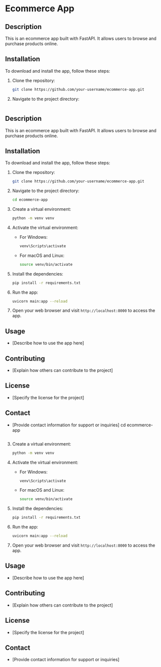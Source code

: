 # Ecommerce App

## Description
This is an ecommerce app built with FastAPI. It allows users to browse and purchase products online.

## Installation
To download and install the app, follow these steps:

1. Clone the repository:
    ```bash
    git clone https://github.com/your-username/ecommerce-app.git
    ```

2. Navigate to the project directory:
    ```bash# Ecommerce App

## Description
This is an ecommerce app built with FastAPI. It allows users to browse and purchase products online.

## Installation
To download and install the app, follow these steps:

1. Clone the repository:
    ```bash
    git clone https://github.com/your-username/ecommerce-app.git
    ```

2. Navigate to the project directory:
    ```bash
    cd ecommerce-app
    ```

3. Create a virtual environment:
    ```bash
    python -m venv venv
    ```

4. Activate the virtual environment:
    - For Windows:
      ```bash
      venv\Scripts\activate
      ```
    - For macOS and Linux:
      ```bash
      source venv/bin/activate
      ```

5. Install the dependencies:
    ```bash
    pip install -r requirements.txt
    ```

6. Run the app:
    ```bash
    uvicorn main:app --reload
    ```

7. Open your web browser and visit `http://localhost:8000` to access the app.

## Usage
- [Describe how to use the app here]

## Contributing
- [Explain how others can contribute to the project]

## License
- [Specify the license for the project]

## Contact
- [Provide contact information for support or inquiries]
    cd ecommerce-app
    ```

3. Create a virtual environment:
    ```bash
    python -m venv venv
    ```

4. Activate the virtual environment:
    - For Windows:
      ```bash
      venv\Scripts\activate
      ```
    - For macOS and Linux:
      ```bash
      source venv/bin/activate
      ```

5. Install the dependencies:
    ```bash
    pip install -r requirements.txt
    ```

6. Run the app:
    ```bash
    uvicorn main:app --reload
    ```

7. Open your web browser and visit `http://localhost:8000` to access the app.

## Usage
- [Describe how to use the app here]

## Contributing
- [Explain how others can contribute to the project]

## License
- [Specify the license for the project]

## Contact
- [Provide contact information for support or inquiries]